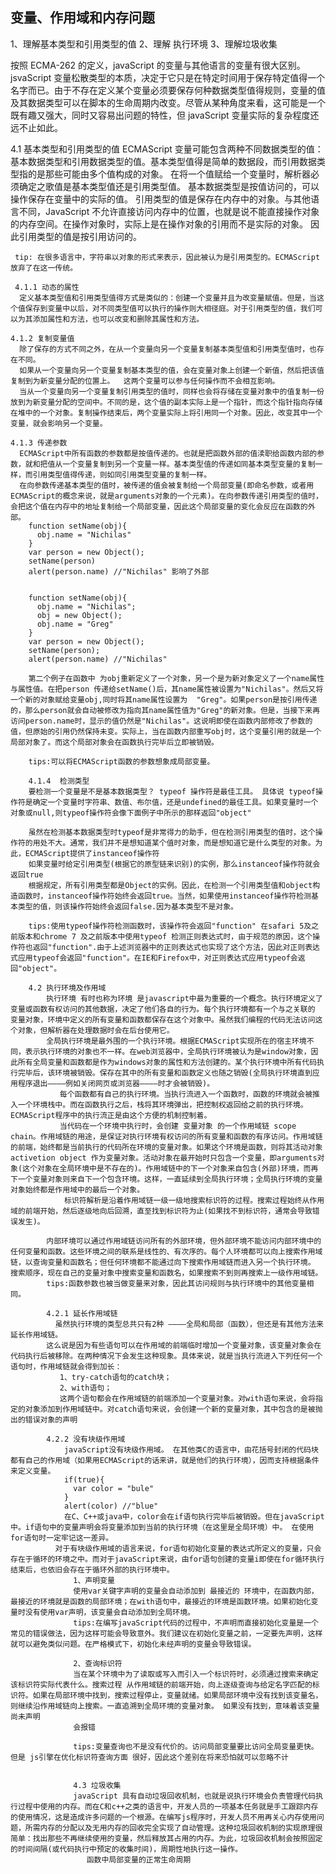 ## 变量、作用域和内存问题

1、理解基本类型和引用类型的值
2、理解 执行环境
3、理解垃圾收集

按照 ECMA-262 的定义，javaScript 的变量与其他语言的变量有很大区别。jsvaScript 变量松散类型的本质，决定于它只是在特定时间用于保存特定值得一个名字而已。由于不存在定义某个变量必须要保存何种数据类型值得规则，变量的值及其数据类型可以在脚本的生命周期内改变。尽管从某种角度来看，这可能是一个既有趣又强大，同时又容易出问题的特性，但 javaScript 变量实际的复杂程度还远不止如此。

4.1 基本类型和引用类型的值
ECMAScript 变量可能包含两种不同数据类型的值：基本数据类型和引用数据类型的值。基本类型值得是简单的数据段，而引用数据类型指的是那些可能由多个值构成的对象。
在将一个值赋给一个变量时，解析器必须确定之歌值是基本类型值还是引用类型值。 基本数据类型是按值访问的，可以操作保存在变量中的实际的值。
引用类型的值是保存在内存中的对象。与其他语言不同，JavaScript 不允许直接访问内存中的位置，也就是说不能直接操作对象的内存空间。在操作对象时，实际上是在操作对象的引用而不是实际的对象。 因此引用类型的值是按引用访问的。

     tip: 在很多语言中，字符串以对象的形式来表示，因此被认为是引用类型的。ECMAScript放弃了在这一传统。

     4.1.1 动态的属性
      定义基本类型值和引用类型值得方式是类似的：创建一个变量并且为改变量赋值。但是，当这个值保存到变量中以后，对不同类型值可以执行的操作则大相径庭。对于引用类型的值，我们可以为其添加属性和方法，也可以改变和删除其属性和方法。

    4.1.2 复制变量值
      除了保存的方式不同之外，在从一个变量向另一个变量复制基本类型值和引用类型值时，也存在不同。
      如果从一个变量向另一个变量复制基本类型的值，会在变量对象上创建一个新值，然后把该值复制到为新变量分配的位置上。  这两个变量可以参与任何操作而不会相互影响。
      当从一个变量向另一个变量复制引用类型的值时，同样也会将存储在变量对象中的值复制一份放到为新变量分配的空间中。不同的是，这个值的副本实际上是一个指针，而这个指针指向存储在堆中的一个对象。复制操作结束后，两个变量实际上将引用同一个对象。因此，改变其中一个变量，就会影响另一个变量。

    4.1.3 传递参数
      ECMAScript中所有函数的参数都是按值传递的。也就是把函数外部的值渎职给函数内部的参数，就和把值从一个变量复制到另一个变量一样。基本类型值的传递如同基本类型变量的复制一样，而引用类型值得传递，则如同引用类型变量的复制一样。
      在向参数传递基本类型的值时，被传递的值会被复制给一个局部变量(即命名参数，或者用ECMAScript的概念来说，就是arguments对象的一个元素)。在向参数传递引用类型的值时，会把这个值在内存中的地址复制给一个局部变量，因此这个局部变量的变化会反应在函数的外部。
        function setName(obj){
          obj.name = "Nichilas"
        }
        var person = new Object();
        setName(person)
        alert(person.name) //"Nichilas" 影响了外部


        function setName(obj){
          obj.name = "Nichilas";
          obj = new Object();
          obj.name = "Greg"
        }
        var person = new Object();
        setName(person);
        alert(person.name) //"Nichilas"

        第二个例子在函数中 为obj重新定义了一个对象，另一个是为新对象定义了一个name属性与属性值。在把person 传递给setName()后，其name属性被设置为"Nichilas"。然后又将一个新的对象赋给变量obj,同时将其name属性设置为  "Greg"。如果person是按引用传递的，那么person就会自动被修改为指向其name属性值为"Greg"的新对象。但是，当接下来再访问person.name时，显示的值仍然是"Nichilas"。这说明即使在函数内部修改了参数的值，但原始的引用仍然保持未变。实际上，当在函数内部重写obj时，这个变量引用的就是一个局部对象了。而这个局部对象会在函数执行完毕后立即被销毁。

        tips:可以将ECMAScript函数的参数想象成局部变量。

        4.1.4  检测类型
        要检测一个变量是不是基本数据类型？ typeof 操作符是最佳工具。 具体说 typeof操作符是确定一个变量时字符串、数值、布尔值，还是undefined的最佳工具。如果变量时一个对象或null,则typeof操作符会像下面例子中所示的那样返回"object"

        虽然在检测基本数据类型时typeof是非常得力的助手，但在检测引用类型的值时，这个操作符的用处不大。通常，我们并不是想知道某个值时对象，而是想知道它是什么类型的对象。为此，ECMAScript提供了instanceof操作符
        如果变量时给定引用类型(根据它的原型链来识别)的实例，那么instanceof操作符就会返回true
        根据规定，所有引用类型都是Object的实例。因此，在检测一个引用类型值和object构造函数时，instanceof操作符始终会返回true。当然，如果使用instanceof操作符检测基本类型的值，则该操作符始终会返回false.因为基本类型不是对象。

        tips:使用typeof操作符检测函数时，该操作符会返回"function" 在safari 5及之前版本和chrome 7 及之前版本中使用typeof 检测正则表达式时，由于规范的原因，这个操作符也返回"function".由于上述浏览器中的正则表达式也实现了这个方法，因此对正则表达式应用typeof会返回"function"。在IE和Firefox中，对正则表达式应用typeof会返回"object"。

        4.2 执行环境及作用域
            执行环境 有时也称为环境 是javascript中最为重要的一个概念。执行环境定义了变量或函数有权访问的其他数据，决定了他们各自的行为。每个执行环境都有一个与之关联的 变量对象，环境中定义的所有变量和函数都保存在这个对象中。虽然我们编程的代码无法访问这个对象，但解析器在处理数据时会在后台使用它。
            全局执行环境是最外围的一个执行环境。根据ECMAScript实现所在的宿主环境不同，表示执行环境的对象也不一样。在web浏览器中，全局执行环境被认为是window对象，因此所有全局变量和函数都是作为windows对象的属性和方法创建的。某个执行环境中所有代码执行完毕后，该环境被销毁。保存在其中的所有变量和函数定义也随之销毁(全局执行环境直到应用程序退出————例如关闭网页或浏览器————时才会被销毁)。
               每个函数都有自己的执行环境。当执行流进入一个函数时，函数的环境就会被推入一个环境栈中。而在函数执行之后，栈将其环境弹出，把控制权返回给之前的执行环境。ECMAScript程序中的执行流正是由这个方便的机制控制着。
               当代码在一个环境中执行时，会创建 变量对象 的一个作用域链 scope chain。作用域链的用途，是保证对执行环境有权访问的所有变量和函数的有序访问。作用域链的前端，始终都是当前执行的代码所在环境的变量对象。如果这个环境是函数，则将其活动对象 activetion object 作为变量对象。活动对象在最开始时只包含一个变量，即arguments对象(这个对象在全局环境中是不存在的)。作用域链中的下一个对象来自包含(外部)环境，而再下一个变量对象则来自下一个包含环境。这样，一直延续到全局执行环境；全局执行环境的变量对象始终都是作用域中的最后一个对象。
                标识符解析是沿着作用域链一级一级地搜索标识符的过程。搜索过程始终从作用域的前端开始，然后逐级地向后回溯，直至找到标识符为止(如果找不到标识符，通常会导致错误发生)。

            内部环境可以通过作用域链访问所有的外部环境，但外部环境不能访问内部环境中的任何变量和函数。这些环境之间的联系是线性的、有次序的。每个人环境都可以向上搜索作用域链，以查询变量和函数名；但任何环境都不能通过向下搜索作用域链而进入另一个执行环境。 搜索顺序，现在自己的变量对象中搜索变量和函数名，如果搜索不到则再搜索上一级作用域链。  
            tips:函数参数也被当做变量来对象，因此其访问规则与执行环境中的其他变量相同。

            4.2.1 延长作用域链
              虽然执行环境的类型总共只有2种 ————全局和局部（函数），但还是有其他方法来延长作用域链。
            这么说是因为有些语句可以在作用域的前端临时增加一个变量对象，该变量对象会在代码执行后被移除。在两种情况下会发生这种现象。具体来说，就是当执行流进入下列任何一个语句时，作用域链就会得到加长：
               1、try-catch语句的catch块；
               2、with语句；
               这两个语句都会在作用域链的前端添加一个变量对象。对with语句来说，会将指定的对象添加到作用域链中。对catch语句来说，会创建一个新的变量对象，其中包含的是被抛出的错误对象的声明

            4.2.2 没有块级作用域
                javaScript没有块级作用域。 在其他类C的语言中，由花括号封闭的代码块都有自己的作用域（如果用ECMAScript的话来讲，就是他们的执行环境），因而支持根据条件来定义变量。
                if(true){
                  var color = "bule"
                }
                alert(color) //"blue"
                在C、C++或java中，color会在if语句执行完毕后被销毁。但在javaScript中。if语句中的变量声明会将变量添加到当前的执行环境（在这里是全局环境）中。 在使用for语句时一定牢记这一差异。
              对于有块级作用域的语言来说，for语句初始化变量的表达式所定义的变量，只会存在于循环的环境之中。而对于javaScript来说，由for语句创建的变量i即使在for循环执行结束后，也依旧会存在于循环外部的执行环境中。
                  1、声明变量
                  使用var关键字声明的变量会自动添加到 最接近的 环境中，在函数内部，最接近的环境就是函数的局部环境；在with语句中，最接近的环境是函数环境。如果初始化变量时没有使用var声明，该变量会自动添加到全局环境。
                  tips:在编写javaScript代码的过程中，不声明而直接初始化变量是一个常见的错误做法，因为这样可能会导致意外。我们建议在初始化变量之前，一定要先声明，这样就可以避免类似问题。在严格模式下，初始化未经声明的变量会导致错误。

                  2、查询标识符
                  当在某个环境中为了读取或写入而引入一个标识符时，必须通过搜索来确定该标识符实际代表什么。搜索过程 从作用域链的前端开始，向上逐级查询与给定名字匹配的标识符。如果在局部环境中找到，搜索过程停止，变量就绪。如果局部环境中没有找到该变量名，则继续沿作用域链向上搜索。一直追溯到全局环境的变量对象。 如果没有找到，意味着该变量尚未声明
                  会报错

                  tips:变量查询也不是没有代价的。访问局部变量要比访问全局变量更快。但是 js引擎在优化标识符查询方面 很好，因此这个差别在将来恐怕就可以忽略不计


                  4.3 垃圾收集
                  javaScript 具有自动垃圾回收机制，也就是说执行环境会负责管理代码执行过程中使用的内存。而在C和c++之类的语言中，开发人员的一项基本任务就是手工跟踪内存的使用情况，这是造成许多问题的一个根源。在编写js程序时，开发人员不用再关心内存使用问题，所需内存的分配以及无用内存的回收完全实现了自动管理。这种垃圾回收机制的实现原理很简单：找出那些不再继续使用的变量，然后释放其占用的内存。为此，垃圾回收机制会按照固定的时间间隔(或代码执行中预定的收集时间)，周期性地执行这一操作。
                     函数中局部变量的正常生命周期




            
